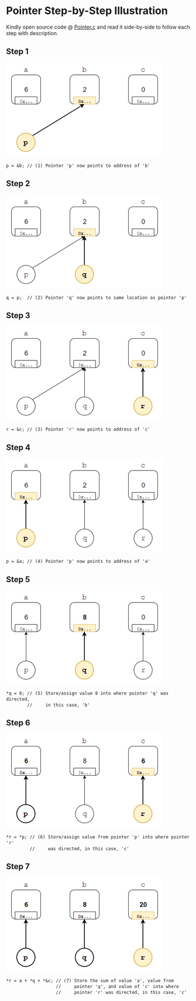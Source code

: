 # Pointer Step-by-Step Illustration

Kindly open source code @ [Pointer.c](https://github.com/Zephyr-Koo/pcd-2-pointer-demo/blob/master/Pointer.c) and read it side-by-side to follow each step with description.

## Step 1
![Step 1](https://raw.githubusercontent.com/Zephyr-Koo/pcd-2-pointer-demo/master/step-1.png)
```
p = &b; // (1) Pointer 'p' now points to address of 'b'
```

## Step 2
![Step 2](https://raw.githubusercontent.com/Zephyr-Koo/pcd-2-pointer-demo/master/step-2.png)
```
q = p;  // (2) Pointer 'q' now points to same location as pointer 'p'
```

## Step 3
![Step 3](https://raw.githubusercontent.com/Zephyr-Koo/pcd-2-pointer-demo/master/step-3.png)
```
r = &c; // (3) Pointer 'r' now points to address of 'c'
```

## Step 4
![Step 4](https://raw.githubusercontent.com/Zephyr-Koo/pcd-2-pointer-demo/master/step-4.png)
```
p = &a; // (4) Pointer 'p' now points to address of 'a'
```

## Step 5
![Step 5](https://raw.githubusercontent.com/Zephyr-Koo/pcd-2-pointer-demo/master/step-5.png)
```
*q = 8; // (5) Store/assign value 8 into where pointer 'q' was directed,
        //     in this case, 'b'
```

## Step 6
![Step 6](https://raw.githubusercontent.com/Zephyr-Koo/pcd-2-pointer-demo/master/step-6.png)
```
*r = *p; // (6) Store/assign value from pointer 'p' into where pointer 'r'
         //     was directed, in this case, 'c'
```

## Step 7
![Step 7](https://raw.githubusercontent.com/Zephyr-Koo/pcd-2-pointer-demo/master/step-7.png)
```
*r = a + *q + *&c; // (7) Store the sum of value 'a', value from
                   //     pointer 'q', and value of 'c' into where
                   //     pointer 'r' was directed, in this case, 'c'
```
